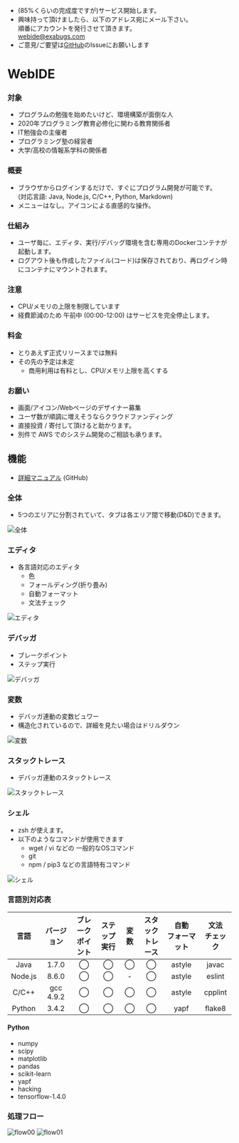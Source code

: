  - (85%くらいの完成度ですが)サービス開始します。
 - 興味持って頂けましたら、以下のアドレス宛にメール下さい。  
  順番にアカウントを発行させて頂きます。  
  webide@exabugs.com
 - ご意見/ご要望は[GitHub](https://github.com/exabugs/WebIDE)のIssueにお願いします

# WebIDE

### 対象
 - プログラムの勉強を始めたいけど、環境構築が面倒な人
 - 2020年プログラミング教育必修化に関わる教育関係者
 - IT勉強会の主催者
 - プログラミング塾の経営者
 - 大学/高校の情報系学科の関係者

### 概要
 - ブラウザからログインするだけで、すぐにプログラム開発が可能です。  
(対応言語: Java, Node.js, C/C++, Python, Markdown)
 - メニューはなし。アイコンによる直感的な操作。


### 仕組み
 - ユーザ毎に、エディタ、実行/デバッグ環境を含む専用のDockerコンテナが起動します。
 - ログアウト後も作成したファイル(コード)は保存されており、再ログイン時にコンテナにマウントされます。

### 注意
 - CPU/メモリの上限を制限しています
 - 経費節減のため 午前中 (00:00-12:00) はサービスを完全停止します。

### 料金
  - とりあえず正式リリースまでは無料
  - その先の予定は未定
     - 商用利用は有料とし、CPU/メモリ上限を高くする

### お願い
 - 画面/アイコン/Webページのデザイナー募集
 - ユーザ数が順調に増えそうならクラウドファンディング
 - 直接投資 / 寄付して頂けると助かります。
 - 別件で AWS でのシステム開発のご相談も承ります。

## 機能

 - [詳細マニュアル](https://github.com/exabugs/WebIDE) (GitHub)

### 全体
- 5つのエリアに分割されていて、タブは各エリア間で移動(D&D)できます。

![全体](https://raw.githubusercontent.com/exabugs/WebIDE/master/img/screen.png)

### エディタ
- 各言語対応のエディタ
  - 色
  - フォールディング(折り畳み)
  - 自動フォーマット
  - 文法チェック

![エディタ](https://raw.githubusercontent.com/exabugs/WebIDE/master/img/edit2.png)

### デバッガ
- ブレークポイント
- ステップ実行

![デバッガ](https://raw.githubusercontent.com/exabugs/WebIDE/master/img/debugger.png)

### 変数
- デバッガ連動の変数ビュワー
- 構造化されているので、詳細を見たい場合はドリルダウン

![変数](https://raw.githubusercontent.com/exabugs/WebIDE/master/img/variable.png)

### スタックトレース
- デバッガ連動のスタックトレース

![スタックトレース](https://raw.githubusercontent.com/exabugs/WebIDE/master/img/stack.png)

### シェル
- zsh が使えます。
- 以下のようなコマンドが使用できます
  - wget / vi などの 一般的なOSコマンド
  - git
  - npm / pip3 などの言語特有コマンド

![シェル](https://raw.githubusercontent.com/exabugs/WebIDE/master/img/zsh.png)

### 言語別対応表

|言語|バージョン|ブレーク<br>ポイント|ステップ<br>実行|変数|スタック<br>トレース|自動<br>フォーマット|文法<br>チェック|
|:-:|:-:|:-:|:-:|:-:|:-:|:--:|:--:|
|Java|1.7.0|◯|◯|◯|◯|astyle|javac|
|Node.js|8.6.0|◯|◯|-|◯|astyle|eslint|
|C/C++|gcc<br>4.9.2|◯|◯|◯|◯|astyle|cpplint|
|Python|3.4.2|◯|◯|◯|◯|yapf|flake8|

#### Python
 - numpy
 - scipy
 - matplotlib
 - pandas
 - scikit-learn
 - yapf
 - hacking
 - tensorflow-1.4.0

### 処理フロー
![flow00](https://raw.githubusercontent.com/exabugs/WebIDE/master/img/flow00.png)
![flow01](https://raw.githubusercontent.com/exabugs/WebIDE/master/img/flow01.png)
